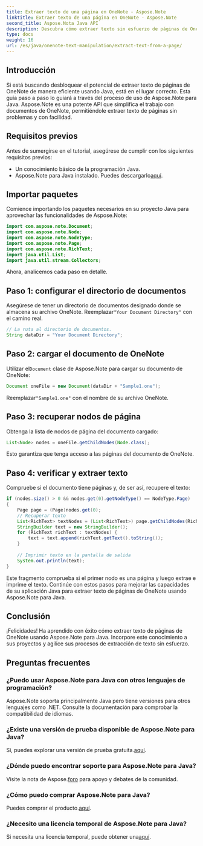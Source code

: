 ```yaml
---
title: Extraer texto de una página en OneNote - Aspose.Note
linktitle: Extraer texto de una página en OneNote - Aspose.Note
second_title: Aspose.Nota Java API
description: Descubra cómo extraer texto sin esfuerzo de páginas de OneNote utilizando Aspose.Note para Java. Agilice sus procesos con esta guía completa paso a paso.
type: docs
weight: 16
url: /es/java/onenote-text-manipulation/extract-text-from-a-page/
---
```

## Introducción
Si está buscando desbloquear el potencial de extraer texto de páginas de OneNote de manera eficiente usando Java, está en el lugar correcto. Esta guía paso a paso lo guiará a través del proceso de uso de Aspose.Note para Java. Aspose.Note es una potente API que simplifica el trabajo con documentos de OneNote, permitiéndole extraer texto de páginas sin problemas y con facilidad.
## Requisitos previos
Antes de sumergirse en el tutorial, asegúrese de cumplir con los siguientes requisitos previos:
- Un conocimiento básico de la programación Java.
-  Aspose.Note para Java instalado. Puedes descargarlo[aquí](https://releases.aspose.com/note/java/).
## Importar paquetes
Comience importando los paquetes necesarios en su proyecto Java para aprovechar las funcionalidades de Aspose.Note:
```java
import com.aspose.note.Document;
import com.aspose.note.Node;
import com.aspose.note.NodeType;
import com.aspose.note.Page;
import com.aspose.note.RichText;
import java.util.List;
import java.util.stream.Collectors;
```
Ahora, analicemos cada paso en detalle.
## Paso 1: configurar el directorio de documentos
 Asegúrese de tener un directorio de documentos designado donde se almacena su archivo OneNote. Reemplazar`"Your Document Directory"` con el camino real.
```java
// La ruta al directorio de documentos.
String dataDir = "Your Document Directory";
```
## Paso 2: cargar el documento de OneNote
 Utilizar el`Document` clase de Aspose.Note para cargar su documento de OneNote:
```java
Document oneFile = new Document(dataDir + "Sample1.one");
```
 Reemplazar`"Sample1.one"` con el nombre de su archivo OneNote.
## Paso 3: recuperar nodos de página
Obtenga la lista de nodos de página del documento cargado:
```java
List<Node> nodes = oneFile.getChildNodes(Node.class);
```
Esto garantiza que tenga acceso a las páginas del documento de OneNote.
## Paso 4: verificar y extraer texto
Compruebe si el documento tiene páginas y, de ser así, recupere el texto:
```java
if (nodes.size() > 0 && nodes.get(0).getNodeType() == NodeType.Page)
{
    Page page = (Page)nodes.get(0);
    // Recuperar texto
    List<RichText> textNodes = (List<RichText>) page.getChildNodes(RichText.class);
    StringBuilder text = new StringBuilder();
    for (RichText richText : textNodes) {
        text = text.append(richText.getText().toString());
    }
    
    // Imprimir texto en la pantalla de salida
    System.out.println(text);
}
```
Este fragmento comprueba si el primer nodo es una página y luego extrae e imprime el texto.
Continúe con estos pasos para mejorar las capacidades de su aplicación Java para extraer texto de páginas de OneNote usando Aspose.Note para Java.
## Conclusión
¡Felicidades! Ha aprendido con éxito cómo extraer texto de páginas de OneNote usando Aspose.Note para Java. Incorpore este conocimiento a sus proyectos y agilice sus procesos de extracción de texto sin esfuerzo.
## Preguntas frecuentes
### ¿Puedo usar Aspose.Note para Java con otros lenguajes de programación?
Aspose.Note soporta principalmente Java pero tiene versiones para otros lenguajes como .NET. Consulte la documentación para comprobar la compatibilidad de idiomas.
### ¿Existe una versión de prueba disponible de Aspose.Note para Java?
 Sí, puedes explorar una versión de prueba gratuita.[aquí](https://releases.aspose.com/).
### ¿Dónde puedo encontrar soporte para Aspose.Note para Java?
 Visite la nota de Aspose.[foro](https://forum.aspose.com/c/note/28) para apoyo y debates de la comunidad.
### ¿Cómo puedo comprar Aspose.Note para Java?
 Puedes comprar el producto.[aquí](https://purchase.aspose.com/buy).
### ¿Necesito una licencia temporal de Aspose.Note para Java?
 Si necesita una licencia temporal, puede obtener una[aquí](https://purchase.aspose.com/temporary-license/).